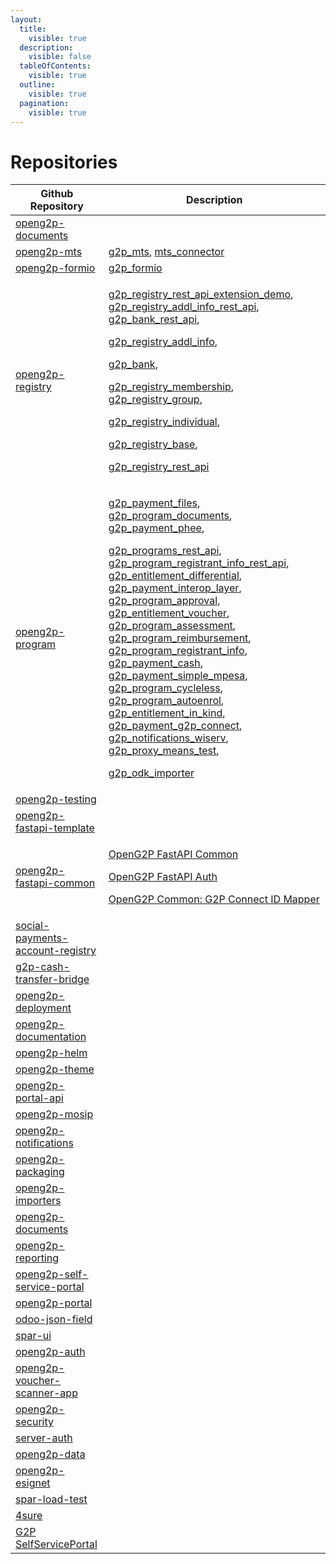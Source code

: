 ```yaml
---
layout:
  title:
    visible: true
  description:
    visible: false
  tableOfContents:
    visible: true
  outline:
    visible: true
  pagination:
    visible: true
---
```


# Repositories



| Github Repository                                                                               | Description                                                                                                                                                                                                                                                                                                                                                                                                                                                                                                                                                                                                                                                                                                                                                                                                                                                                                                                                                                                                                                                                                                                                                                                                                                                                                                                                                                                                                                                                                                                                                                                                                                                                                                                                                                                                                                                                                                                                                                                 |
| ----------------------------------------------------------------------------------------------- | ------------------------------------------------------------------------------------------------------------------------------------------------------------------------------------------------------------------------------------------------------------------------------------------------------------------------------------------------------------------------------------------------------------------------------------------------------------------------------------------------------------------------------------------------------------------------------------------------------------------------------------------------------------------------------------------------------------------------------------------------------------------------------------------------------------------------------------------------------------------------------------------------------------------------------------------------------------------------------------------------------------------------------------------------------------------------------------------------------------------------------------------------------------------------------------------------------------------------------------------------------------------------------------------------------------------------------------------------------------------------------------------------------------------------------------------------------------------------------------------------------------------------------------------------------------------------------------------------------------------------------------------------------------------------------------------------------------------------------------------------------------------------------------------------------------------------------------------------------------------------------------------------------------------------------------------------------------------------------------------- |
| [openg2p-documents](https://github.com/OpenG2P/openg2p-documents)                               |                                                                                                                                                                                                                                                                                                                                                                                                                                                                                                                                                                                                                                                                                                                                                                                                                                                                                                                                                                                                                                                                                                                                                                                                                                                                                                                                                                                                                                                                                                                                                                                                                                                                                                                                                                                                                                                                                                                                                                                             |
| [openg2p-mts](https://github.com/OpenG2P/openg2p-mts)                                           | [g2p\_mts](../odoo-modules/openg2p-registry-mts-connector.md), [mts\_connector](../odoo-modules/mts-connector.md)                                                                                                                                                                                                                                                                                                                                                                                                                                                                                                                                                                                                                                                                                                                                                                                                                                                                                                                                                                                                                                                                                                                                                                                                                                                                                                                                                                                                                                                                                                                                                                                                                                                                                                                                                                                                                                                                           |
| [openg2p-formio](https://github.com/OpenG2P/openg2p-formio)                                     | [g2p\_formio](../odoo-modules/g2p-formio.md)                                                                                                                                                                                                                                                                                                                                                                                                                                                                                                                                                                                                                                                                                                                                                                                                                                                                                                                                                                                                                                                                                                                                                                                                                                                                                                                                                                                                                                                                                                                                                                                                                                                                                                                                                                                                                                                                                                                                                |
| [openg2p-registry](https://github.com/OpenG2P/openg2p-registry)                                 | <p><a href="../odoo-modules/g2p-registry-rest-api-extension-demo.md">g2p_registry_rest_api_extension_demo</a>, <a href="../odoo-modules/g2p-registry-additional-info-rest-api.md">g2p_registry_addl_info_rest_api</a>, <a href="../odoo-modules/g2p-registry-rest-api.md">g2p_bank_rest_api</a>,</p><p><a href="../odoo-modules/g2p-registry-additional-info.md">g2p_registry_addl_info</a>,</p><p><a href="../odoo-modules/g2p-registry-bank-details.md">g2p_bank</a>,</p><p><a href="../odoo-modules/g2p-registry-membership.md">g2p_registry_membership</a>, <a href="../odoo-modules/g2p-registry-group.md">g2p_registry_group</a>,  </p><p><a href="../odoo-modules/openg2p-module-doc-template-1.md">g2p_registry_individual</a>, </p><p><a href="../odoo-modules/openg2p-module-doc-template.md">g2p_registry_base</a>,</p><p><a href="../odoo-modules/g2p-registry-rest-api.md">g2p_registry_rest_api</a></p>                                                                                                                                                                                                                                                                                                                                                                                                                                                                                                                                                                                                                                                                                                                                                                                                                                                                                                                                                                                                                                                                       |
| [openg2p-program](https://github.com/OpenG2P/openg2p-program)                                   | <p><a href="../odoo-modules/openg2p-program-payments-in-files.md">g2p_payment_files</a>, <a href="../odoo-modules/openg2p-program-documents.md">g2p_program_documents</a>, <a href="../odoo-modules/openg2p-program-payment-payment-hub-ee.md">g2p_payment_phee</a>,</p><p><a href="../odoo-modules/g2p-programs-rest-api.md">g2p_programs_rest_api</a>, <a href="../odoo-modules/g2p-program-program-registrant-info-rest-api.md">g2p_program_registrant_info_rest_api</a>, <a href="../odoo-modules/openg2p-entitlement-differential.md">g2p_entitlement_differential</a>, <a href="../odoo-modules/g2p-program-payment-manager-payment-interoperability-layer.md">g2p_payment_interop_layer</a>, <a href="../odoo-modules/g2p-program-approval.md">g2p_program_approval</a>, <a href="../odoo-modules/openg2p-entitlement-voucher.md">g2p_entitlement_voucher</a>, <a href="../odoo-modules/openg2p-program-assessment.md">g2p_program_assessment</a>, <a href="../odoo-modules/openg2p-program-reimbursement.md">g2p_program_reimbursement</a>, <a href="../odoo-modules/openg2p-program-registrant-info.md">g2p_program_registrant_info</a>, <a href="../odoo-modules/openg2p-program-payment-cash.md">g2p_payment_cash</a>, <a href="../odoo-modules/openg2p-program-payment-simple-mpesa-payment-manager.md">g2p_payment_simple_mpesa</a>, <a href="../odoo-modules/openg2p-programs-cycleless.md">g2p_program_cycleless</a>, <a href="../odoo-modules/openg2p-programs-autoenrol.md">g2p_program_autoenrol</a>, <a href="../odoo-modules/g2p-entitlement-in-kind.md">g2p_entitlement_in_kind</a>, <a href="../odoo-modules/openg2p-program-payment-g2p-connect-payment-manager.md">g2p_payment_g2p_connect</a>, <a href="../odoo-modules/g2p-notifications-wiserv-sms-service-provider.md">g2p_notifications_wiserv</a>, <a href="../odoo-modules/g2p-proxy-means-test.md">g2p_proxy_means_test</a>,  </p><p><a href="../odoo-modules/g2p-odk-importer.md">g2p_odk_importer</a></p> |
| [openg2p-testing](https://github.com/OpenG2P/openg2p-testing)                                   |                                                                                                                                                                                                                                                                                                                                                                                                                                                                                                                                                                                                                                                                                                                                                                                                                                                                                                                                                                                                                                                                                                                                                                                                                                                                                                                                                                                                                                                                                                                                                                                                                                                                                                                                                                                                                                                                                                                                                                                             |
| [openg2p-fastapi-template](https://github.com/OpenG2P/openg2p-fastapi-template)                 |                                                                                                                                                                                                                                                                                                                                                                                                                                                                                                                                                                                                                                                                                                                                                                                                                                                                                                                                                                                                                                                                                                                                                                                                                                                                                                                                                                                                                                                                                                                                                                                                                                                                                                                                                                                                                                                                                                                                                                                             |
| [openg2p-fastapi-common](https://github.com/OpenG2P/openg2p-fastapi-common)                     | <p><a href="openg2p-fastapi-common/openg2p-fastapi-common.md">OpenG2P FastAPI Common </a></p><p><a href="openg2p-fastapi-common/openg2p-fastapi-auth.md">OpenG2P FastAPI Auth</a> </p><p><a href="openg2p-fastapi-common/openg2p-common-g2p-connect-id-mapper.md">OpenG2P Common: G2P Connect ID Mapper</a></p>                                                                                                                                                                                                                                                                                                                                                                                                                                                                                                                                                                                                                                                                                                                                                                                                                                                                                                                                                                                                                                                                                                                                                                                                                                                                                                                                                                                                                                                                                                                                                                                                                                                                             |
| [social-payments-account-registry](https://github.com/OpenG2P/social-payments-account-registry) |                                                                                                                                                                                                                                                                                                                                                                                                                                                                                                                                                                                                                                                                                                                                                                                                                                                                                                                                                                                                                                                                                                                                                                                                                                                                                                                                                                                                                                                                                                                                                                                                                                                                                                                                                                                                                                                                                                                                                                                             |
| [g2p-cash-transfer-bridge](https://github.com/OpenG2P/g2p-cash-transfer-bridge)                 |                                                                                                                                                                                                                                                                                                                                                                                                                                                                                                                                                                                                                                                                                                                                                                                                                                                                                                                                                                                                                                                                                                                                                                                                                                                                                                                                                                                                                                                                                                                                                                                                                                                                                                                                                                                                                                                                                                                                                                                             |
| [openg2p-deployment](https://github.com/OpenG2P/openg2p-deployment)                             |                                                                                                                                                                                                                                                                                                                                                                                                                                                                                                                                                                                                                                                                                                                                                                                                                                                                                                                                                                                                                                                                                                                                                                                                                                                                                                                                                                                                                                                                                                                                                                                                                                                                                                                                                                                                                                                                                                                                                                                             |
| [openg2p-documentation](https://github.com/OpenG2P/openg2p-documentation)                       |                                                                                                                                                                                                                                                                                                                                                                                                                                                                                                                                                                                                                                                                                                                                                                                                                                                                                                                                                                                                                                                                                                                                                                                                                                                                                                                                                                                                                                                                                                                                                                                                                                                                                                                                                                                                                                                                                                                                                                                             |
| [openg2p-helm](https://github.com/OpenG2P/openg2p-helm)                                         |                                                                                                                                                                                                                                                                                                                                                                                                                                                                                                                                                                                                                                                                                                                                                                                                                                                                                                                                                                                                                                                                                                                                                                                                                                                                                                                                                                                                                                                                                                                                                                                                                                                                                                                                                                                                                                                                                                                                                                                             |
| [openg2p-theme](https://github.com/OpenG2P/openg2p-theme)                                       |                                                                                                                                                                                                                                                                                                                                                                                                                                                                                                                                                                                                                                                                                                                                                                                                                                                                                                                                                                                                                                                                                                                                                                                                                                                                                                                                                                                                                                                                                                                                                                                                                                                                                                                                                                                                                                                                                                                                                                                             |
| [openg2p-portal-api](https://github.com/OpenG2P/openg2p-portal-api)                             |                                                                                                                                                                                                                                                                                                                                                                                                                                                                                                                                                                                                                                                                                                                                                                                                                                                                                                                                                                                                                                                                                                                                                                                                                                                                                                                                                                                                                                                                                                                                                                                                                                                                                                                                                                                                                                                                                                                                                                                             |
| [openg2p-mosip](https://github.com/OpenG2P/openg2p-mosip)                                       |                                                                                                                                                                                                                                                                                                                                                                                                                                                                                                                                                                                                                                                                                                                                                                                                                                                                                                                                                                                                                                                                                                                                                                                                                                                                                                                                                                                                                                                                                                                                                                                                                                                                                                                                                                                                                                                                                                                                                                                             |
| [openg2p-notifications](https://github.com/OpenG2P/openg2p-notifications)                       |                                                                                                                                                                                                                                                                                                                                                                                                                                                                                                                                                                                                                                                                                                                                                                                                                                                                                                                                                                                                                                                                                                                                                                                                                                                                                                                                                                                                                                                                                                                                                                                                                                                                                                                                                                                                                                                                                                                                                                                             |
| [openg2p-packaging](https://github.com/OpenG2P/openg2p-packaging)                               |                                                                                                                                                                                                                                                                                                                                                                                                                                                                                                                                                                                                                                                                                                                                                                                                                                                                                                                                                                                                                                                                                                                                                                                                                                                                                                                                                                                                                                                                                                                                                                                                                                                                                                                                                                                                                                                                                                                                                                                             |
| [openg2p-importers](https://github.com/OpenG2P/openg2p-importers)                               |                                                                                                                                                                                                                                                                                                                                                                                                                                                                                                                                                                                                                                                                                                                                                                                                                                                                                                                                                                                                                                                                                                                                                                                                                                                                                                                                                                                                                                                                                                                                                                                                                                                                                                                                                                                                                                                                                                                                                                                             |
| [openg2p-documents](https://github.com/OpenG2P/openg2p-documents)                               |                                                                                                                                                                                                                                                                                                                                                                                                                                                                                                                                                                                                                                                                                                                                                                                                                                                                                                                                                                                                                                                                                                                                                                                                                                                                                                                                                                                                                                                                                                                                                                                                                                                                                                                                                                                                                                                                                                                                                                                             |
| [openg2p-reporting](https://github.com/OpenG2P/openg2p-reporting)                               |                                                                                                                                                                                                                                                                                                                                                                                                                                                                                                                                                                                                                                                                                                                                                                                                                                                                                                                                                                                                                                                                                                                                                                                                                                                                                                                                                                                                                                                                                                                                                                                                                                                                                                                                                                                                                                                                                                                                                                                             |
| [openg2p-self-service-portal](https://github.com/OpenG2P/openg2p-self-service-portal)           |                                                                                                                                                                                                                                                                                                                                                                                                                                                                                                                                                                                                                                                                                                                                                                                                                                                                                                                                                                                                                                                                                                                                                                                                                                                                                                                                                                                                                                                                                                                                                                                                                                                                                                                                                                                                                                                                                                                                                                                             |
| [openg2p-portal](https://github.com/OpenG2P/openg2p-portal)                                     |                                                                                                                                                                                                                                                                                                                                                                                                                                                                                                                                                                                                                                                                                                                                                                                                                                                                                                                                                                                                                                                                                                                                                                                                                                                                                                                                                                                                                                                                                                                                                                                                                                                                                                                                                                                                                                                                                                                                                                                             |
| [odoo-json-field](https://github.com/OpenG2P/odoo-json-field)                                   |                                                                                                                                                                                                                                                                                                                                                                                                                                                                                                                                                                                                                                                                                                                                                                                                                                                                                                                                                                                                                                                                                                                                                                                                                                                                                                                                                                                                                                                                                                                                                                                                                                                                                                                                                                                                                                                                                                                                                                                             |
| [spar-ui](https://github.com/OpenG2P/spar-ui)                                                   |                                                                                                                                                                                                                                                                                                                                                                                                                                                                                                                                                                                                                                                                                                                                                                                                                                                                                                                                                                                                                                                                                                                                                                                                                                                                                                                                                                                                                                                                                                                                                                                                                                                                                                                                                                                                                                                                                                                                                                                             |
| [openg2p-auth](https://github.com/OpenG2P/openg2p-auth)                                         |                                                                                                                                                                                                                                                                                                                                                                                                                                                                                                                                                                                                                                                                                                                                                                                                                                                                                                                                                                                                                                                                                                                                                                                                                                                                                                                                                                                                                                                                                                                                                                                                                                                                                                                                                                                                                                                                                                                                                                                             |
| [openg2p-voucher-scanner-app](https://github.com/OpenG2P/openg2p-voucher-scanner-app)           |                                                                                                                                                                                                                                                                                                                                                                                                                                                                                                                                                                                                                                                                                                                                                                                                                                                                                                                                                                                                                                                                                                                                                                                                                                                                                                                                                                                                                                                                                                                                                                                                                                                                                                                                                                                                                                                                                                                                                                                             |
| [openg2p-security](https://github.com/OpenG2P/openg2p-security)                                 |                                                                                                                                                                                                                                                                                                                                                                                                                                                                                                                                                                                                                                                                                                                                                                                                                                                                                                                                                                                                                                                                                                                                                                                                                                                                                                                                                                                                                                                                                                                                                                                                                                                                                                                                                                                                                                                                                                                                                                                             |
| [server-auth](https://github.com/OpenG2P/server-auth)                                           |                                                                                                                                                                                                                                                                                                                                                                                                                                                                                                                                                                                                                                                                                                                                                                                                                                                                                                                                                                                                                                                                                                                                                                                                                                                                                                                                                                                                                                                                                                                                                                                                                                                                                                                                                                                                                                                                                                                                                                                             |
| [openg2p-data](https://github.com/OpenG2P/openg2p-data)                                         |                                                                                                                                                                                                                                                                                                                                                                                                                                                                                                                                                                                                                                                                                                                                                                                                                                                                                                                                                                                                                                                                                                                                                                                                                                                                                                                                                                                                                                                                                                                                                                                                                                                                                                                                                                                                                                                                                                                                                                                             |
| [openg2p-esignet](https://github.com/OpenG2P/openg2p-esignet)                                   |                                                                                                                                                                                                                                                                                                                                                                                                                                                                                                                                                                                                                                                                                                                                                                                                                                                                                                                                                                                                                                                                                                                                                                                                                                                                                                                                                                                                                                                                                                                                                                                                                                                                                                                                                                                                                                                                                                                                                                                             |
| [spar-load-test](https://github.com/OpenG2P/spar-load-test)                                     |                                                                                                                                                                                                                                                                                                                                                                                                                                                                                                                                                                                                                                                                                                                                                                                                                                                                                                                                                                                                                                                                                                                                                                                                                                                                                                                                                                                                                                                                                                                                                                                                                                                                                                                                                                                                                                                                                                                                                                                             |
| [4sure](https://github.com/OpenG2P/4sure)                                                       |                                                                                                                                                                                                                                                                                                                                                                                                                                                                                                                                                                                                                                                                                                                                                                                                                                                                                                                                                                                                                                                                                                                                                                                                                                                                                                                                                                                                                                                                                                                                                                                                                                                                                                                                                                                                                                                                                                                                                                                             |
| [G2P SelfServicePortal](../../../)                                                              |                                                                                                                                                                                                                                                                                                                                                                                                                                                                                                                                                                                                                                                                                                                                                                                                                                                                                                                                                                                                                                                                                                                                                                                                                                                                                                                                                                                                                                                                                                                                                                                                                                                                                                                                                                                                                                                                                                                                                                                             |

